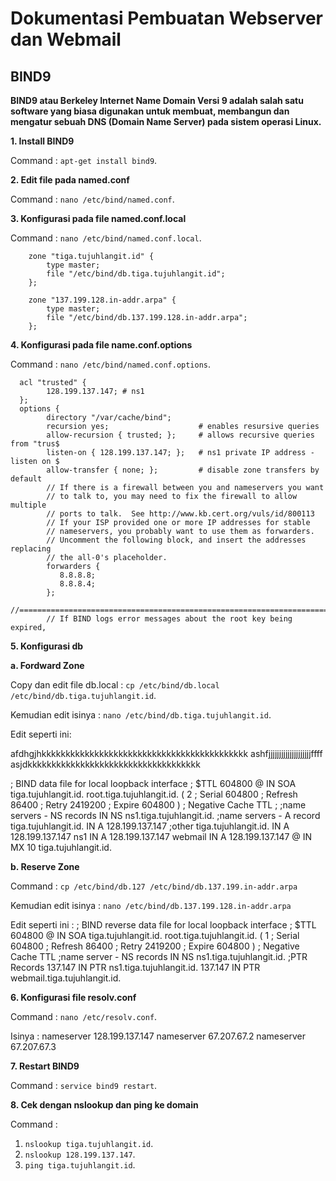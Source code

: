 # Dokumentasi Pembuatan Webserver dan Webmail

## BIND9
**BIND9 atau Berkeley Internet Name Domain Versi 9 adalah salah satu software yang biasa digunakan untuk membuat, membangun dan mengatur sebuah DNS (Domain Name Server) pada sistem operasi Linux.** 

**1. Install BIND9**

Command : `apt-get install bind9`.

**2. Edit file pada named.conf**

Command : `nano /etc/bind/named.conf`.

**3. Konfigurasi pada file named.conf.local**

Command : `nano /etc/bind/named.conf.local`.
        
        zone "tiga.tujuhlangit.id" {
            type master;
            file "/etc/bind/db.tiga.tujuhlangit.id";
        };

        zone "137.199.128.in-addr.arpa" {
            type master;
            file "/etc/bind/db.137.199.128.in-addr.arpa";
        }; 
        
**4. Konfigurasi pada file name.conf.options**

Command : `nano /etc/bind/named.conf.options`.
  
      acl "trusted" {
            128.199.137.147; # ns1
      };
      options {
            directory "/var/cache/bind";
            recursion yes;                    # enables resursive queries
            allow-recursion { trusted; };     # allows recursive queries from "trus$
            listen-on { 128.199.137.147; };   # ns1 private IP address - listen on $
            allow-transfer { none; };         # disable zone transfers by default
            // If there is a firewall between you and nameservers you want
            // to talk to, you may need to fix the firewall to allow multiple
            // ports to talk.  See http://www.kb.cert.org/vuls/id/800113
            // If your ISP provided one or more IP addresses for stable
            // nameservers, you probably want to use them as forwarders.
            // Uncomment the following block, and insert the addresses replacing
            // the all-0's placeholder.
            forwarders {
               8.8.8.8;
               8.8.8.4;
            };
            //=====================================================================$
            // If BIND logs error messages about the root key being expired,

**5. Konfigurasi db**
      
**a. Fordward Zone**
   
Copy dan edit file db.local : `cp /etc/bind/db.local /etc/bind/db.tiga.tujuhlangit.id`.

Kemudian edit isinya : `nano /etc/bind/db.tiga.tujuhlangit.id`.
   
Edit seperti ini:

afdhgjhkkkkkkkkkkkkkkkkkkkkkkkkkkkkkkkkkkkkkkkkkkk
ashfjjjjjjjjjjjjjjjjjjjjffff
asjdkkkkkkkkkkkkkkkkkkkkkkkkkkkkkkkkkkkk

; BIND data file for local loopback interface
;
$TTL    604800
@       IN      SOA     tiga.tujuhlangit.id. root.tiga.tujuhlangit.id. (
                              2         ; Serial
                         604800         ; Refresh
                          86400         ; Retry
                        2419200         ; Expire
                         604800 )       ; Negative Cache TTL
;
;name servers - NS records
        IN      NS      ns1.tiga.tujuhlangit.id.
;name servers - A record
tiga.tujuhlangit.id.    IN      A       128.199.137.147
;other
tiga.tujuhlangit.id.            IN      A       128.199.137.147
ns1             IN      A       128.199.137.147
webmail         IN      A       128.199.137.147
	@               IN      MX 10   tiga.tujuhlangit.id.
      
**b. Reserve Zone**

Command : `cp /etc/bind/db.127 /etc/bind/db.137.199.in-addr.arpa`

Kemudian edit isinya : `nano /etc/bind/db.137.199.128.in-addr.arpa`

Edit seperti ini :
; BIND reverse data file for local loopback interface
;
$TTL    604800
@       IN      SOA     tiga.tujuhlangit.id. root.tiga.tujuhlangit.id. (
                              1         ; Serial
                         604800         ; Refresh
                          86400         ; Retry
                        2419200         ; Expire
                         604800 )       ; Negative Cache TTL
;name server - NS records
        IN      NS      ns1.tiga.tujuhlangit.id.
;PTR Records
137.147 IN      PTR     ns1.tiga.tujuhlangit.id.
137.147 IN      PTR     webmail.tiga.tujuhlangit.id.


**6. Konfigurasi file resolv.conf**

Command : `nano /etc/resolv.conf`.

Isinya :
    nameserver 128.199.137.147
    nameserver 67.207.67.2
    nameserver 67.207.67.3
    
**7. Restart BIND9**

Command : `service bind9 restart`.

**8. Cek dengan nslookup dan ping ke domain**

Command :
1. `nslookup tiga.tujuhlangit.id`.
2. `nslookup 128.199.137.147`.
3. `ping tiga.tujuhlangit.id`.
    


   

